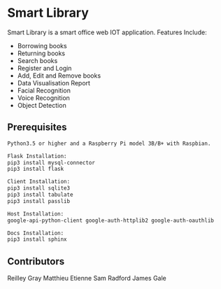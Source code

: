 # Smart Library

Smart Library is a smart office web IOT application.
Features Include:
- Borrowing books
- Returning books
- Search books
- Register and Login
- Add, Edit and Remove books
- Data Visualisation Report
- Facial Recognition
- Voice Recognition
- Object Detection

## Prerequisites

```bash
Python3.5 or higher and a Raspberry Pi model 3B/B+ with Raspbian.

Flask Installation:
pip3 install mysql-connector
pip3 install flask

Client Installation:
pip3 install sqlite3
pip3 install tabulate
pip3 install passlib

Host Installation:
google-api-python-client google-auth-httplib2 google-auth-oauthlib

Docs Installation: 
pip3 install sphinx

```

## Contributors
Reilley Gray
Matthieu Etienne
Sam Radford
James Gale
